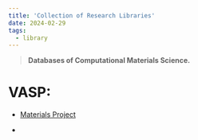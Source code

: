 ```yaml
---
title: 'Collection of Research Libraries'
date: 2024-02-29
tags:
  - library
---
```


> **Databases of Computational Materials Science.**


# VASP:

- [Materials Project](https://next-gen.materialsproject.org/)

- 

